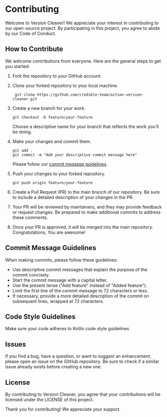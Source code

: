 # Contributing

Welcome to Version Cleaner! We appreciate your interest in contributing to our open-source project. By participating in
this project, you agree to abide by our Code of Conduct.

## How to Contribute

We welcome contributions from everyone. Here are the general steps to get you started:

1. Fork the repository to your GitHub account.
2. Clone your forked repository to your local machine.

   ```
    git clone https://github.com/credible-team/action-version-cleaner.git
   ```

3. Create a new branch for your work.

   ```
   git checkout -b feature/your-feature
   ```

   Choose a descriptive name for your branch that reflects the work you'll be doing.

4. Make your changes and commit them.

    ```
   git add .
   git commit -m "Add your descriptive commit message here"
   ```
   Please follow our [commit message guidelines](#commit-message-guidelines).

5. Push your changes to your forked repository.

   ```
   git push origin feature/your-feature
   ```

6. Create a Pull Request (PR) to the main branch of our repository. Be sure to include a detailed description of your
   changes in the PR.

7. Your PR will be reviewed by maintainers, and they may provide feedback or request changes. Be prepared to make
   additional commits to address these comments.

8. Once your PR is approved, it will be merged into the main repository. Congratulations, You are awesome!

## Commit Message Guidelines

When making commits, please follow these guidelines:

- Use descriptive commit messages that explain the purpose of the commit concisely.
- Start the commit message with a capital letter.
- Use the present tense ("Add feature" instead of "Added feature").
- Limit the first line of the commit message to 72 characters or less.
- If necessary, provide a more detailed description of the commit on subsequent lines, wrapped at 72 characters.

## Code Style Guidelines

Make sure your code adheres to Kotlin code style guidelines

## Issues

If you find a bug, have a question, or want to suggest an enhancement, please open an issue on the GitHub repository. Be
sure to check if a similar issue already exists before creating a new one.

## License

By contributing to Version Cleaner, you agree that your contributions will be licensed under the LICENSE of this
project.

Thank you for contributing! We appreciate your support.
